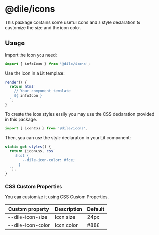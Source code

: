 # @dile/icons

This package contains some useful icons and a style declaration to customize the size and the icon color.

## Usage

Import the icon you need:

```javascript
import { infoIcon } from '@dile/icons';
```

Use the icon in a Lit template:

```javascript
render() {
  return html`
    // Your component template
    ${ infoIcon }
  `;
}
```

To create the icon styles easily you may use the CSS declaration provided in this package.

```javascript
import { iconCss } from '@dile/icons';
```

Then, you can use the style declaration in your Lit component:

```javascript
static get styles() {
  return [iconCss, css`
    :host {
        --dile-icon-color: #fce;
      }
  `];
}
```

### CSS Custom Properties

You can customize it using CSS Custom Properties.

Custom property | Description | Default
----------------|-------------|---------
--dile-icon-size | Icon size | 24px
--dile-icon-color | Icon color | #888